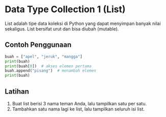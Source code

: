 # Data Type Collection 1 (List)

List adalah tipe data koleksi di Python yang dapat menyimpan banyak nilai sekaligus. List bersifat urut dan bisa diubah (mutable).

## Contoh Penggunaan
```python
buah = ["apel", "jeruk", "mangga"]
print(buah)
print(buah[0])  # akses elemen pertama
buah.append("pisang")  # menambah elemen
print(buah)
```

## Latihan
1. Buat list berisi 3 nama teman Anda, lalu tampilkan satu per satu.
2. Tambahkan satu nama lagi ke list, lalu tampilkan seluruh isi list.
